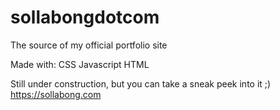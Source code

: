 # sollabongdotcom
The source of my official portfolio site

Made with:
CSS
Javascript
HTML

Still under construction, but you can take a sneak peek into it ;)
https://sollabong.com
